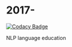 # 2017-

[![Codacy Badge](https://api.codacy.com/project/badge/Grade/deb086d62a24492d9cb34ad986193d79)](https://www.codacy.com/app/parksjin01/2017-?utm_source=github.com&utm_medium=referral&utm_content=parksjin01/2017-&utm_campaign=badger)

NLP language education
